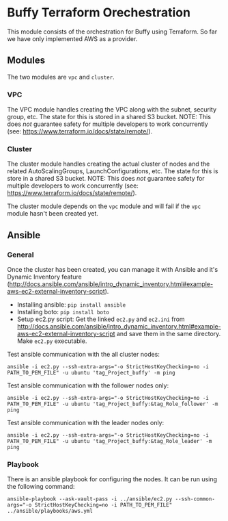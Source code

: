 # Buffy Terraform Orechestration

This module consists of the orchestration for Buffy using Terraform.
So far we have only implemented AWS as a provider.

## Modules

The two modules are `vpc` and `cluster`.

### VPC

The VPC module handles creating the VPC along with the subnet, security group, etc. The state for this is stored in a shared S3 bucket. NOTE: This does *not* guarantee safety for multiple developers to work concurrently (see: https://www.terraform.io/docs/state/remote/).

### Cluster

The cluster module handles creating the actual cluster of nodes and the related AutoScalingGroups, LaunchConfigurations, etc. The state for this is store in a shared S3 bucket. NOTE: This does *not* guarantee safety for multiple developers to work concurrently (see: https://www.terraform.io/docs/state/remote/).

The cluster module depends on the `vpc` module and will fail if the `vpc` module hasn't been created yet.

## Ansible

### General

Once the cluster has been created, you can manage it with Ansible and it's Dynamic Inventory feature (http://docs.ansible.com/ansible/intro_dynamic_inventory.html#example-aws-ec2-external-inventory-script).

* Installing ansible: `pip install ansible`
* Installing boto: `pip install boto`
* Setup ec2.py script: Get the linked `ec2.py` and `ec2.ini` from http://docs.ansible.com/ansible/intro_dynamic_inventory.html#example-aws-ec2-external-inventory-script and save them in the same directory. Make `ec2.py` executable.

Test ansible communication with the all cluster nodes:

`ansible -i ec2.py --ssh-extra-args="-o StrictHostKeyChecking=no -i PATH_TO_PEM_FILE" -u ubuntu 'tag_Project_buffy' -m ping`

Test ansible communication with the follower nodes only:

`ansible -i ec2.py --ssh-extra-args="-o StrictHostKeyChecking=no -i PATH_TO_PEM_FILE" -u ubuntu 'tag_Project_buffy:&tag_Role_follower' -m ping`

Test ansible communication with the leader nodes only:

`ansible -i ec2.py --ssh-extra-args="-o StrictHostKeyChecking=no -i PATH_TO_PEM_FILE" -u ubuntu 'tag_Project_buffy:&tag_Role_leader' -m ping`

### Playbook

There is an ansible playbook for configuring the nodes. It can be run using the following command:

`ansible-playbook --ask-vault-pass -i ../ansible/ec2.py --ssh-common-args="-o StrictHostKeyChecking=no -i PATH_TO_PEM_FILE" ../ansible/playbooks/aws.yml`

